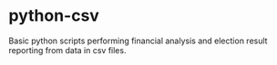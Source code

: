 # python-csv
Basic python scripts performing financial analysis and election result reporting from data in csv files. 
